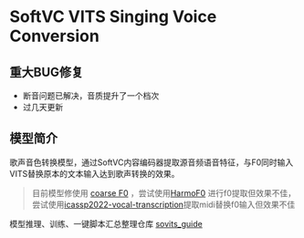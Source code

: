 # SoftVC VITS Singing Voice Conversion
## 重大BUG修复
+ 断音问题已解决，音质提升了一个档次
+ 过几天更新

## 模型简介
歌声音色转换模型，通过SoftVC内容编码器提取源音频语音特征，与F0同时输入VITS替换原本的文本输入达到歌声转换的效果。
> 目前模型修使用 [coarse F0](https://github.com/PlayVoice/VI-SVC/blob/main/svc/prepare/preprocess_wave.py) ，尝试使用[HarmoF0](https://github.com/wx-wei/harmof0) 进行f0提取但效果不佳，尝试使用[icassp2022-vocal-transcription](https://github.com/keums/icassp2022-vocal-transcription)提取midi替换f0输入但效果不佳

模型推理、训练、一键脚本汇总整理仓库 [sovits_guide](https://github.com/IceKyrin/sovits_guide)


